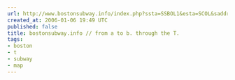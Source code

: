 ```yaml
---
url: http://www.bostonsubway.info/index.php?ssta=SSBOL1&esta=SCOL&saddr=169+Boylston+St%2C+Boston+MA+02130&daddr=130+Boylston+St%2C+Boston+MA+02116&type=dir&submit.x=&submit.y=
created_at: 2006-01-06 19:49 UTC
published: false
title: bostonsubway.info // from a to b. through the T.
tags:
- boston
- t
- subway
- map
---
```



